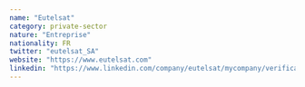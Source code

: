 ```yaml
---
name: "Eutelsat"
category: private-sector
nature: "Entreprise"
nationality: FR
twitter: "eutelsat_SA"
website: "https://www.eutelsat.com"
linkedin: "https://www.linkedin.com/company/eutelsat/mycompany/verification/"
---
```

